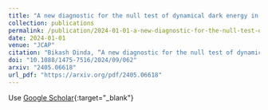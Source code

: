 ```yaml
---
title: "A new diagnostic for the null test of dynamical dark energy in light of DESI 2024 and other BAO data"
collection: publications
permalink: /publication/2024-01-01-a-new-diagnostic-for-the-null-test-of-dynamical-dark-energy-in-light-of-desi-2024-and-other-bao-data
date: 2024-01-01
venue: "JCAP"
citation: "Bikash Dinda, “A new diagnostic for the null test of dynamical dark energy in light of DESI 2024 and other BAO data.” JCAP, 2024."
doi: "10.1088/1475-7516/2024/09/062"
arxiv: "2405.06618"
url_pdf: "https://arxiv.org/pdf/2405.06618"
---
```


Use [Google Scholar](https://scholar.google.com/scholar?q=A+new+diagnostic+for+the+null+test+of+dynamical+dark+energy+in+light+of+DESI+2024+and+other+BAO+data){:target="_blank"}
